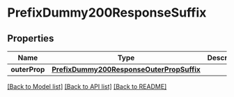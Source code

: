 # PrefixDummy200ResponseSuffix

## Properties
Name | Type | Description | Notes
------------ | ------------- | ------------- | -------------
**outerProp** | [**PrefixDummy200ResponseOuterPropSuffix**](PrefixDummy200ResponseOuterPropSuffix.md) |  | [optional] 

[[Back to Model list]](../README.md#documentation-for-models) [[Back to API list]](../README.md#documentation-for-api-endpoints) [[Back to README]](../README.md)


